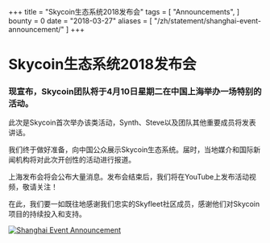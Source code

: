 +++
title = "Skycoin生态系统2018发布会"
tags = [
	"Announcements",
]
bounty = 0
date = "2018-03-27"
aliases = [
	"/zh/statement/shanghai-event-announcement/"
]
+++




# Skycoin生态系统2018发布会
### 现宣布，Skycoin团队将于4月10日星期二在中国上海举办一场特别的活动。

此次是Skycoin首次举办该类活动，Synth、Steve以及团队其他重要成员将发表讲话。



我们终于做好准备，向中国公众展示Skycoin生态系统。届时，当地媒介和国际新闻机构将对此次开创性的活动进行报道。



上海发布会将会公布大量消息。发布会结束后，我们将在YouTube上发布活动视频，敬请关注！



在此，我们要一如既往地感谢我们忠实的Skyfleet社区成员，感谢他们对Skycoin项目的持续投入和支持。

[![Shanghai Event Announcement](https://i.imgur.com/BGiyuGu.jpg)](https://i.imgur.com/BGiyuGu.jpg)
